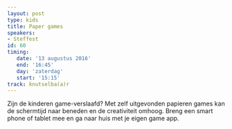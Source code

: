 ```yaml
---
layout: post
type: kids
title: Paper games
speakers:
- Steffest
id: 60
timing: 
   date: '13 augustus 2016'
   end: '16:45'
   day: 'zaterdag'
   start: '15:15'
track: knutselba(a)r
---
```

Zijn de kinderen game-verslaafd? Met zelf uitgevonden papieren games kan de schermtijd naar beneden en de creativiteit omhoog. Breng een smart phone of tablet mee en ga naar huis met je eigen game app.